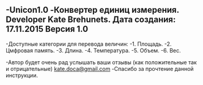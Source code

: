 -Unicon1.0
-Конвертер единиц измерения. Developer Kate Brehunets. Дата создания: 17.11.2015 Версия 1.0
-
-Доступные категории для перевода величин:
-1. Площадь.
-2. Цмфровая память.
-3. Длина.
-4. Температура.
-5. Объем.
-6. Вес.

-Автор будет очень рад услышать ваши отзывы (как положительные так и отрицательные) kate.doca@gmail.com
-Спасибо за прочтение данной инструкции.
